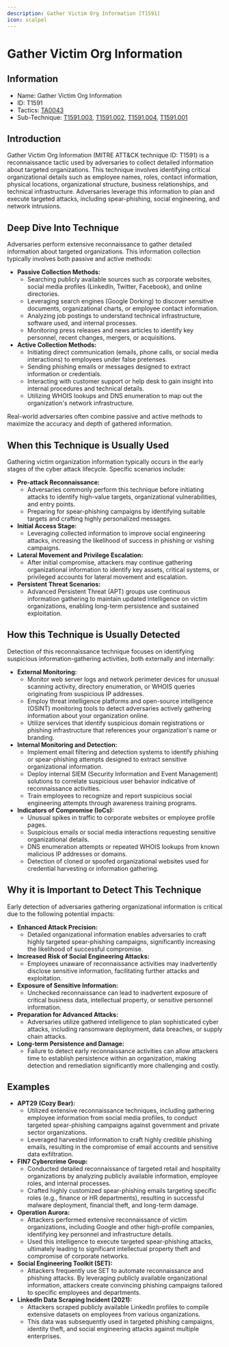 ```yaml
---
description: Gather Victim Org Information [T1591]
icon: scalpel
---
```


# Gather Victim Org Information

## Information

* Name: Gather Victim Org Information
* ID: T1591
* Tactics: [TA0043](../)
* Sub-Technique: [T1591.003](t1591.003.md), [T1591.002](t1591.002.md), [T1591.004](t1591.004.md), [T1591.001](t1591.001.md)

## Introduction

Gather Victim Org Information (MITRE ATT\&CK technique ID: T1591) is a reconnaissance tactic used by adversaries to collect detailed information about targeted organizations. This technique involves identifying critical organizational details such as employee names, roles, contact information, physical locations, organizational structure, business relationships, and technical infrastructure. Adversaries leverage this information to plan and execute targeted attacks, including spear-phishing, social engineering, and network intrusions.

## Deep Dive Into Technique

Adversaries perform extensive reconnaissance to gather detailed information about targeted organizations. This information collection typically involves both passive and active methods:

* **Passive Collection Methods:**
  * Searching publicly available sources such as corporate websites, social media profiles (LinkedIn, Twitter, Facebook), and online directories.
  * Leveraging search engines (Google Dorking) to discover sensitive documents, organizational charts, or employee contact information.
  * Analyzing job postings to understand technical infrastructure, software used, and internal processes.
  * Monitoring press releases and news articles to identify key personnel, recent changes, mergers, or acquisitions.
* **Active Collection Methods:**
  * Initiating direct communication (emails, phone calls, or social media interactions) to employees under false pretenses.
  * Sending phishing emails or messages designed to extract information or credentials.
  * Interacting with customer support or help desk to gain insight into internal procedures and technical details.
  * Utilizing WHOIS lookups and DNS enumeration to map out the organization's network infrastructure.

Real-world adversaries often combine passive and active methods to maximize the accuracy and depth of gathered information.

## When this Technique is Usually Used

Gathering victim organization information typically occurs in the early stages of the cyber attack lifecycle. Specific scenarios include:

* **Pre-attack Reconnaissance:**
  * Adversaries commonly perform this technique before initiating attacks to identify high-value targets, organizational vulnerabilities, and entry points.
  * Preparing for spear-phishing campaigns by identifying suitable targets and crafting highly personalized messages.
* **Initial Access Stage:**
  * Leveraging collected information to improve social engineering attacks, increasing the likelihood of success in phishing or vishing campaigns.
* **Lateral Movement and Privilege Escalation:**
  * After initial compromise, attackers may continue gathering organizational information to identify key assets, critical systems, or privileged accounts for lateral movement and escalation.
* **Persistent Threat Scenarios:**
  * Advanced Persistent Threat (APT) groups use continuous information gathering to maintain updated intelligence on victim organizations, enabling long-term persistence and sustained exploitation.

## How this Technique is Usually Detected

Detection of this reconnaissance technique focuses on identifying suspicious information-gathering activities, both externally and internally:

* **External Monitoring:**
  * Monitor web server logs and network perimeter devices for unusual scanning activity, directory enumeration, or WHOIS queries originating from suspicious IP addresses.
  * Employ threat intelligence platforms and open-source intelligence (OSINT) monitoring tools to detect adversaries actively gathering information about your organization online.
  * Utilize services that identify suspicious domain registrations or phishing infrastructure that references your organization's name or branding.
* **Internal Monitoring and Detection:**
  * Implement email filtering and detection systems to identify phishing or spear-phishing attempts designed to extract sensitive organizational information.
  * Deploy internal SIEM (Security Information and Event Management) solutions to correlate suspicious user behavior indicative of reconnaissance activities.
  * Train employees to recognize and report suspicious social engineering attempts through awareness training programs.
* **Indicators of Compromise (IoCs):**
  * Unusual spikes in traffic to corporate websites or employee profile pages.
  * Suspicious emails or social media interactions requesting sensitive organizational details.
  * DNS enumeration attempts or repeated WHOIS lookups from known malicious IP addresses or domains.
  * Detection of cloned or spoofed organizational websites used for credential harvesting or information gathering.

## Why it is Important to Detect This Technique

Early detection of adversaries gathering organizational information is critical due to the following potential impacts:

* **Enhanced Attack Precision:**
  * Detailed organizational information enables adversaries to craft highly targeted spear-phishing campaigns, significantly increasing the likelihood of successful compromise.
* **Increased Risk of Social Engineering Attacks:**
  * Employees unaware of reconnaissance activities may inadvertently disclose sensitive information, facilitating further attacks and exploitation.
* **Exposure of Sensitive Information:**
  * Unchecked reconnaissance can lead to inadvertent exposure of critical business data, intellectual property, or sensitive personnel information.
* **Preparation for Advanced Attacks:**
  * Adversaries utilize gathered intelligence to plan sophisticated cyber attacks, including ransomware deployment, data breaches, or supply chain attacks.
* **Long-term Persistence and Damage:**
  * Failure to detect early reconnaissance activities can allow attackers time to establish persistence within an organization, making detection and remediation significantly more challenging and costly.

## Examples

* **APT29 (Cozy Bear):**
  * Utilized extensive reconnaissance techniques, including gathering employee information from social media profiles, to conduct targeted spear-phishing campaigns against government and private sector organizations.
  * Leveraged harvested information to craft highly credible phishing emails, resulting in the compromise of email accounts and sensitive data exfiltration.
* **FIN7 Cybercrime Group:**
  * Conducted detailed reconnaissance of targeted retail and hospitality organizations by analyzing publicly available information, employee roles, and internal processes.
  * Crafted highly customized spear-phishing emails targeting specific roles (e.g., finance or HR departments), resulting in successful malware deployment, financial theft, and long-term damage.
* **Operation Aurora:**
  * Attackers performed extensive reconnaissance of victim organizations, including Google and other high-profile companies, identifying key personnel and infrastructure details.
  * Used this intelligence to execute targeted spear-phishing attacks, ultimately leading to significant intellectual property theft and compromise of corporate networks.
* **Social Engineering Toolkit (SET):**
  * Attackers frequently use SET to automate reconnaissance and phishing attacks. By leveraging publicly available organizational information, attackers create convincing phishing campaigns tailored to specific employees and departments.
* **LinkedIn Data Scraping Incident (2021):**
  * Attackers scraped publicly available LinkedIn profiles to compile extensive datasets on employees from various organizations.
  * This data was subsequently used in targeted phishing campaigns, identity theft, and social engineering attacks against multiple enterprises.
